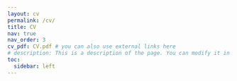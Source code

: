 ```yaml
---
layout: cv
permalink: /cv/
title: CV
nav: true
nav_order: 3
cv_pdf: CV.pdf # you can also use external links here
# description: This is a description of the page. You can modify it in '_pages/cv.md'. You can also change or remove the top pdf download button.
toc:
  sidebar: left
---
```

